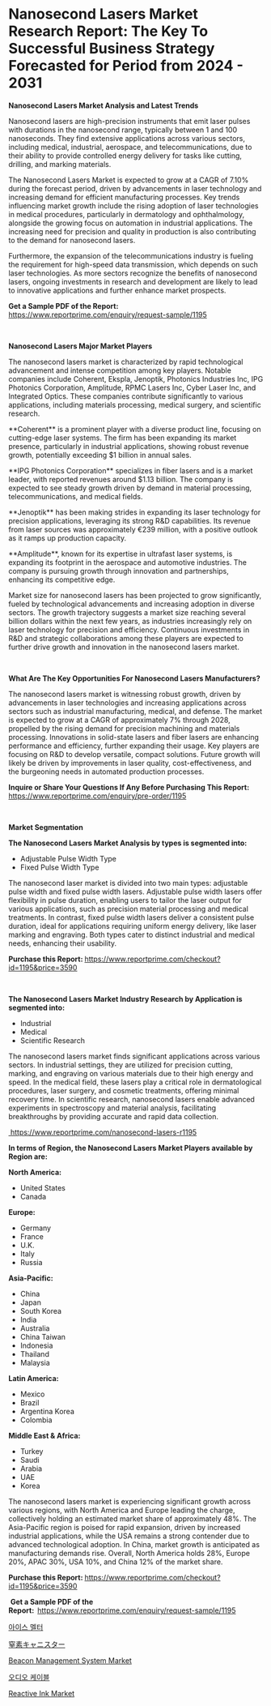 <p><h1>Nanosecond Lasers Market Research Report: The Key To Successful Business Strategy Forecasted for Period from 2024 - 2031</h1></p><p><strong>Nanosecond Lasers Market Analysis and Latest Trends</strong></p>
<p><p>Nanosecond lasers are high-precision instruments that emit laser pulses with durations in the nanosecond range, typically between 1 and 100 nanoseconds. They find extensive applications across various sectors, including medical, industrial, aerospace, and telecommunications, due to their ability to provide controlled energy delivery for tasks like cutting, drilling, and marking materials.</p><p>The Nanosecond Lasers Market is expected to grow at a CAGR of 7.10% during the forecast period, driven by advancements in laser technology and increasing demand for efficient manufacturing processes. Key trends influencing market growth include the rising adoption of laser technologies in medical procedures, particularly in dermatology and ophthalmology, alongside the growing focus on automation in industrial applications. The increasing need for precision and quality in production is also contributing to the demand for nanosecond lasers.</p><p>Furthermore, the expansion of the telecommunications industry is fueling the requirement for high-speed data transmission, which depends on such laser technologies. As more sectors recognize the benefits of nanosecond lasers, ongoing investments in research and development are likely to lead to innovative applications and further enhance market prospects.</p></p>
<p><strong>Get a Sample PDF of the Report:&nbsp;</strong> <a href="https://www.reportprime.com/enquiry/request-sample/1195">https://www.reportprime.com/enquiry/request-sample/1195</a></p>
<p>&nbsp;</p>
<p><strong>Nanosecond Lasers Major Market Players</strong></p>
<p><p>The nanosecond lasers market is characterized by rapid technological advancement and intense competition among key players. Notable companies include Coherent, Ekspla, Jenoptik, Photonics Industries Inc, IPG Photonics Corporation, Amplitude, RPMC Lasers Inc, Cyber Laser Inc, and Integrated Optics. These companies contribute significantly to various applications, including materials processing, medical surgery, and scientific research.</p><p>**Coherent** is a prominent player with a diverse product line, focusing on cutting-edge laser systems. The firm has been expanding its market presence, particularly in industrial applications, showing robust revenue growth, potentially exceeding $1 billion in annual sales.</p><p>**IPG Photonics Corporation** specializes in fiber lasers and is a market leader, with reported revenues around $1.13 billion. The company is expected to see steady growth driven by demand in material processing, telecommunications, and medical fields.</p><p>**Jenoptik** has been making strides in expanding its laser technology for precision applications, leveraging its strong R&D capabilities. Its revenue from laser sources was approximately €239 million, with a positive outlook as it ramps up production capacity.</p><p>**Amplitude**, known for its expertise in ultrafast laser systems, is expanding its footprint in the aerospace and automotive industries. The company is pursuing growth through innovation and partnerships, enhancing its competitive edge.</p><p>Market size for nanosecond lasers has been projected to grow significantly, fueled by technological advancements and increasing adoption in diverse sectors. The growth trajectory suggests a market size reaching several billion dollars within the next few years, as industries increasingly rely on laser technology for precision and efficiency. Continuous investments in R&D and strategic collaborations among these players are expected to further drive growth and innovation in the nanosecond lasers market.</p></p>
<p>&nbsp;</p>
<p><strong>What Are The Key Opportunities For Nanosecond Lasers Manufacturers?</strong></p>
<p><p>The nanosecond lasers market is witnessing robust growth, driven by advancements in laser technologies and increasing applications across sectors such as industrial manufacturing, medical, and defense. The market is expected to grow at a CAGR of approximately 7% through 2028, propelled by the rising demand for precision machining and materials processing. Innovations in solid-state lasers and fiber lasers are enhancing performance and efficiency, further expanding their usage. Key players are focusing on R&D to develop versatile, compact solutions. Future growth will likely be driven by improvements in laser quality, cost-effectiveness, and the burgeoning needs in automated production processes.</p></p>
<p><strong>Inquire or Share Your Questions If Any Before Purchasing This Report:</strong> <a href="https://www.reportprime.com/enquiry/pre-order/1195">https://www.reportprime.com/enquiry/pre-order/1195</a></p>
<p>&nbsp;</p>
<p><strong>Market Segmentation</strong></p>
<p><strong>The Nanosecond Lasers Market Analysis by types is segmented into:</strong></p>
<p><ul><li>Adjustable Pulse Width Type</li><li>Fixed Pulse Width Type</li></ul></p>
<p><p>The nanosecond laser market is divided into two main types: adjustable pulse width and fixed pulse width lasers. Adjustable pulse width lasers offer flexibility in pulse duration, enabling users to tailor the laser output for various applications, such as precision material processing and medical treatments. In contrast, fixed pulse width lasers deliver a consistent pulse duration, ideal for applications requiring uniform energy delivery, like laser marking and engraving. Both types cater to distinct industrial and medical needs, enhancing their usability.</p></p>
<p><strong>Purchase this Report:&nbsp;</strong><a href="https://www.reportprime.com/checkout?id=1195&price=3590">https://www.reportprime.com/checkout?id=1195&price=3590</a></p>
<p>&nbsp;</p>
<p><strong>The Nanosecond Lasers Market Industry Research by Application is segmented into:</strong></p>
<p><ul><li>Industrial</li><li>Medical</li><li>Scientific Research</li></ul></p>
<p><p>The nanosecond lasers market finds significant applications across various sectors. In industrial settings, they are utilized for precision cutting, marking, and engraving on various materials due to their high energy and speed. In the medical field, these lasers play a critical role in dermatological procedures, laser surgery, and cosmetic treatments, offering minimal recovery time. In scientific research, nanosecond lasers enable advanced experiments in spectroscopy and material analysis, facilitating breakthroughs by providing accurate and rapid data collection.</p></p>
<p><a href="https://www.reportprime.com/nanosecond-lasers-r1195">&nbsp;https://www.reportprime.com/nanosecond-lasers-r1195</a></p>
<p><strong>In terms of Region, the Nanosecond Lasers Market Players available by Region are:</strong></p>
<p>
    <p> <strong> North America: </strong>
        <ul>
            <li>United States</li>
            <li>Canada</li>
        </ul>
        </p> 
    <p> <strong> Europe: </strong>
        <ul>
            <li>Germany</li>
            <li>France</li>
            <li>U.K.</li>
            <li>Italy</li>
            <li>Russia</li>
        </ul>
        </p> 
    <p> <strong> Asia-Pacific: </strong>
        <ul>
            <li>China</li>
            <li>Japan</li>
            <li>South Korea</li>
            <li>India</li>
            <li>Australia</li>
            <li>China Taiwan</li>
            <li>Indonesia</li>
            <li>Thailand</li>
            <li>Malaysia</li>
        </ul>
        </p> 
    <p> <strong> Latin America: </strong>
        <ul>
            <li>Mexico</li>
            <li>Brazil</li>
            <li>Argentina Korea</li>
            <li>Colombia</li>
        </ul>
        </p> 
    <p> <strong> Middle East & Africa: </strong>
        <ul>
            <li>Turkey</li>
            <li>Saudi</li>
            <li>Arabia</li>
            <li>UAE</li>
            <li>Korea</li>
        </ul>
    </p>
    </p>
<p><p>The nanosecond lasers market is experiencing significant growth across various regions, with North America and Europe leading the charge, collectively holding an estimated market share of approximately 48%. The Asia-Pacific region is poised for rapid expansion, driven by increased industrial applications, while the USA remains a strong contender due to advanced technological adoption. In China, market growth is anticipated as manufacturing demands rise. Overall, North America holds 28%, Europe 20%, APAC 30%, USA 10%, and China 12% of the market share.</p></p>
<p><strong>Purchase this Report: </strong><a href="https://www.reportprime.com/checkout?id=1195&price=3590">https://www.reportprime.com/checkout?id=1195&price=3590</a></p>
<p>&nbsp;<strong>Get a Sample PDF of the Report:&nbsp;&nbsp;</strong><a href="https://www.reportprime.com/enquiry/request-sample/1195">https://www.reportprime.com/enquiry/request-sample/1195</a></p>
<p><strong></strong></p>
<p><p><a href="https://medium.com/@pwhkjukf5/%EB%B9%99-%EC%A0%9C%EC%84%A4%EC%A0%9C-%EC%8B%9C%EC%9E%A5%EC%9D%98-%EC%A0%84%EB%9E%B5%EC%A0%81-%ED%86%B5%EC%B0%B0-%EB%B9%99-%EC%A0%9C%EC%84%A4%EC%A0%9C-%EC%82%B0%EC%97%85%EC%9D%98-%EC%A0%9C%ED%92%88-%EB%B0%9C%EC%A0%84%EA%B3%BC-%EC%8B%9C%EC%9E%A5-%EC%84%B8%EB%B6%84%ED%99%94-c719ac3697a2">아이스 멜터</a></p><p><a href="https://github.com/lababdou/Market-Research-Report-List-6/blob/main/79420441768.md">窒素キャニスター</a></p><p><a href="https://medium.com/@liam.mcgrath5645/strategic-roadmap-global-beacon-management-system-market-insights-and-opportunities-2024-2031-2d2a79cb50b2">Beacon Management System Market</a></p><p><a href="https://medium.com/@samiahussain82/%EC%98%A4%EB%94%94%EC%98%A4-%EC%BC%80%EC%9D%B4%EB%B8%94-%EC%8B%9C%EC%9E%A5-%EC%97%AD%ED%95%99-%EB%B0%8F-%EC%84%B1%EC%9E%A5-%EB%8F%99%EC%9D%B8%EC%9D%84-%EB%B6%84%EC%84%9D%ED%95%98%EA%B3%A0-2024%EB%85%84%EB%B6%80%ED%84%B0-2031%EB%85%84%EA%B9%8C%EC%A7%80%EC%9D%98-%EC%98%88%EC%B8%A1%EC%9D%84-%ED%95%A9%EB%8B%88%EB%8B%A4-18242e5b9619">오디오 케이블</a></p><p><a href="https://www.linkedin.com/pulse/reactive-ink-market-emerging-trends-future-prospects-period-r1i7c?trackingId=XtbqNoWkQO2JsFTOjp3jDA%3D%3D">Reactive Ink Market</a></p></p>